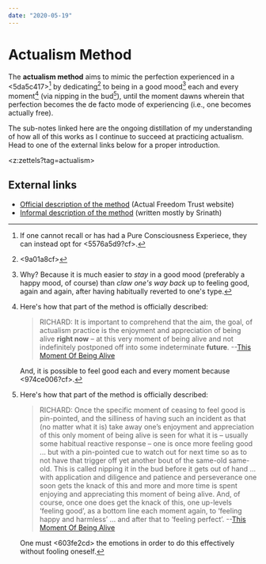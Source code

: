 ```yaml
---
date: "2020-05-19"
---
```


# Actualism Method

The **actualism method** aims to mimic the perfection experienced in a <5da5c417>[^pcealt] by dedicating[^dedicate] to being in a good mood[^whymood] each and every moment[^choice] (via nipping in the bud[^nip]), until the moment dawns wherein that perfection becomes the de facto mode of experiencing (i.e., one becomes actually free).

The sub-notes linked here are the ongoing distillation of my understanding of how all of this works as I continue to succeed at practicing actualism. Head to one of the external links below for a proper introduction.

[^pcealt]: If one cannot recall or has had a Pure Consciousness Experiece, they can instead opt for <5576a5d9?cf>.

[^dedicate]: <9a01a8cf>

[^whymood]: Why? Because it is much easier to *stay* in a good mood (preferably a happy mood, of course) than *claw one's way back* up to feeling good, again and again, after having habitually reverted to one's type.

[^choice]: 
    Here's how that part of the method is officially described:
    > RICHARD: It is important to comprehend that the aim, the goal, of actualism practice is the enjoyment and appreciation of being alive **right now** – at this very moment of being alive and not indefinitely postponed off into some indeterminate **future**. --[This Moment Of Being Alive](http://www.actualfreedom.com.au/richard/articles/thismomentofbeingalive.htm)
    
    And, it is possible to feel good each and every moment because <974ce006?cf>.
    
[^nip]: 
    Here's how that part of the method is officially described:
    > RICHARD: Once the specific moment of ceasing to feel good is pin-pointed, and the silliness  of having such an incident as that (no matter what it is) take away one’s enjoyment and appreciation of this only moment of being alive is seen for what it is – usually some habitual reactive response – one is once more feeling good ... but with a pin-pointed cue to watch out for next time so as to not have that trigger off yet another bout of the same-old same-old. This is called nipping it in the bud before it gets out of hand ... with application and diligence and patience and perseverance one soon gets the knack of this and more and more time is spent enjoying and appreciating this moment of being alive. And, of course, once one does get the knack of this, one up-levels ‘feeling good’, as a bottom line each moment again, to ‘feeling happy and harmless’ ... and after that to ‘feeling perfect’. --[This Moment Of Being Alive](http://www.actualfreedom.com.au/richard/articles/thismomentofbeingalive.htm)
    
    One must <603fe2cd> the emotions in order to do this effectively without fooling oneself.

<z:zettels?tag=actualism>


## External links

* [Official description of the method](http://www.actualfreedom.com.au/richard/articles/thismomentofbeingalive.htm) (Actual Freedom Trust website)
* [Informal description of the method](https://www.actualists.org/the-actualism-method) (written mostly by Srinath)

